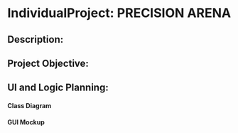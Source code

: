 # IndividualProject:  PRECISION ARENA

## Description:
## Project Objective:
## UI and Logic Planning: 
#### Class Diagram
#### GUI Mockup

